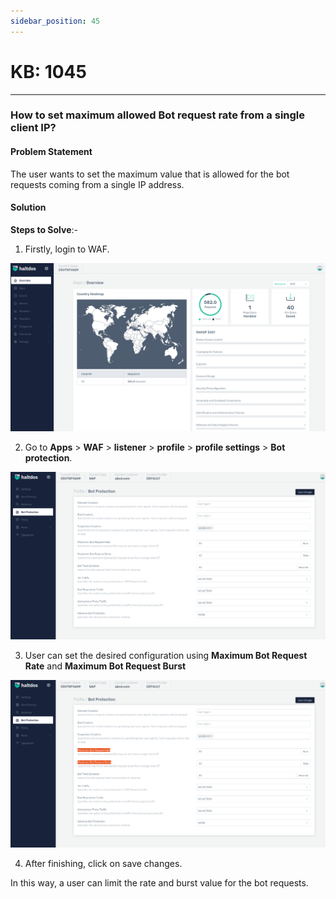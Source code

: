 ```yaml
---
sidebar_position: 45
---
```


# KB: 1045
-----------

### **How to set maximum allowed Bot request rate from a single client IP?**

#### **Problem Statement**

The user wants to set the maximum value that is allowed for the bot requests coming from a single IP address.

#### **Solution**

**Steps to Solve**:-

1. Firstly, login to WAF.

![kb-1045](/img/waf/v7/kb/overview_kb_1045_1.png)

2. Go to **Apps** > **WAF** > **listener** > **profile** > **profile settings** > **Bot protection**.

![kb-1045](/img/waf/v7/kb/bot_kb_1045_2.png)

 3. User can set the desired configuration using **Maximum Bot Request Rate** and **Maximum Bot Request Burst**

![kb-1045](/img/waf/v7/kb/bot_kb_1045_3.png)

4. After finishing, click on save changes.

In this way, a user can limit the rate and burst value for the bot requests.

